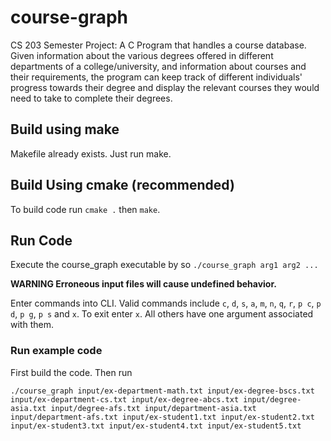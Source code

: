 # course-graph
CS 203 Semester Project: A C Program that handles a course database. Given information about the various degrees offered in different departments of a college/university, and information about courses and their requirements, the program can keep track of different individuals' progress towards their degree and display the relevant courses they would need to take to complete their degrees.

## Build using make 
Makefile already exists. Just run make.

## Build Using cmake (recommended)
To build code run `cmake .` then `make`.

## Run Code
Execute the course_graph executable by so
`./course_graph arg1 arg2 ...`

**WARNING Erroneous input files will cause undefined behavior.**

Enter commands into CLI. Valid commands include `c`, `d`, `s`, `a`, `m`, `n`, `q`, `r`, `p c`, `p d`, `p g`, `p s` and
 `x`.
To exit enter `x`. All others have one argument associated with them.


### Run example code
First build the code. Then run


`./course_graph input/ex-department-math.txt input/ex-degree-bscs.txt input/ex-department-cs.txt input/ex-degree-abcs.txt input/degree-asia.txt input/degree-afs.txt input/department-asia.txt input/department-afs.txt input/ex-student1.txt input/ex-student2.txt input/ex-student3.txt input/ex-student4.txt input/ex-student5.txt`
 
